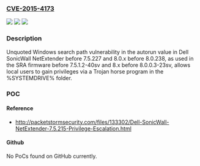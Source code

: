 ### [CVE-2015-4173](https://cve.mitre.org/cgi-bin/cvename.cgi?name=CVE-2015-4173)
![](https://img.shields.io/static/v1?label=Product&message=n%2Fa&color=blue)
![](https://img.shields.io/static/v1?label=Version&message=n%2Fa&color=blue)
![](https://img.shields.io/static/v1?label=Vulnerability&message=n%2Fa&color=brighgreen)

### Description

Unquoted Windows search path vulnerability in the autorun value in Dell SonicWall NetExtender before 7.5.227 and 8.0.x before 8.0.238, as used in the SRA firmware before 7.5.1.2-40sv and 8.x before 8.0.0.3-23sv, allows local users to gain privileges via a Trojan horse program in the %SYSTEMDRIVE% folder.

### POC

#### Reference
- http://packetstormsecurity.com/files/133302/Dell-SonicWall-NetExtender-7.5.215-Privilege-Escalation.html

#### Github
No PoCs found on GitHub currently.

